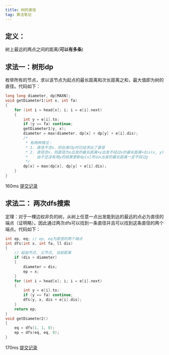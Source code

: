 ```yaml
---
title: 树的直径
tag: 算法笔记
---
```

## 定义：

树上最远的两点之间的距离(**可以有多条**)

## 求法一：树形dp

枚举所有的节点，求以该节点为起点的最长距离和次长距离之和，最大值即为树的直径。代码如下：

```cpp
long long diameter, dp[MAXN];
void getDiameter1(int x, int fa)
{
    for (int i = head[x]; i; i = e[i].next)
    {
        int y = e[i].to;
        if (y == fa) continue;
        getDiameter1(y, x);
        diameter = max(diameter, dp[x] + dp[y] + e[i].dis);
        /*
         * 有两种情况：
         * 1. 直径不含x，则在递归y时已经求出了直径
         * 2. 直径含x，则直径为x出发的最长距离+y出发不经过x的最长距离+dis(x, y)
         *    由于还没有用y的结果更新dp[x]所以x出发的最长距离一定不经过y
         */
        dp[x] = max(dp[x], dp[y] + e[i].dis);
    }
}
```
160ms [提交记录](https://www.luogu.com.cn/record/147001757)

## 求法二： 两次dfs搜索
定理：对于一棵边权非负的树，从树上任意一点出发能到达的最远的点必为直径的端点（证明略）。因此通过两次dfs可以找到一条直径并且可以找到这条直径的两个端点。代码如下：
```cpp
int ep, eq; // ep, eq为直径的两个端点
int dfs(int x, int fa, ll dis)
{
    // 起始节点, 父节点, 当前距离
    if (dis > diameter)
    {
        diameter = dis;
        ep = x;
    }
    for (int i = head[x]; i; i = e[i].next)
    {
        int y = e[i].to;
        if (y == fa) continue;
        dfs(y, x, dis + e[i].dis);
    }
    return ep;
}
void getDiameter2()
{
    eq = dfs(1, 1, 0);
    ep = dfs(eq, eq, 0);
}
```
170ms [提交记录](https://www.luogu.com.cn/record/147005629)